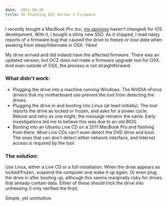 ```yaml
---
date:  2011-04-26
title: On Flashing OCZ Vertex 2 Firmware 
---
```

I recently bought a MacBook Pro (no, [my opinions](../there-and-back-again-the-return-to-linux/) 
haven't changed) for iOS development. With it, I bought a shiny new
SSD. As it shipped, I read nasty reports of a firmware bug that caused
the drive to freeze *or lose data* when awaking from sleep/hibernate
in OSX. Yikes!

My drive arrived and did indeed have the affected firmware. There was
an updated version, but OCZ does not make a firmware upgrade tool for
OSX. And even outside of OSX, the process is not straightforward.

### What didn't work:

 * Plugging the drive into a machine running Windows. The NVIDIA
   nForce drivers that my motherboard use prevent the tool from
   detecting the drives.
 * Plugging the drive in and booting into Linux (at least
   initially). The tool reports the drive as locked or frozen, and
   asks for a power cycle. Reboot and retry as one might, the message
   remains the same. Early investigations led me to believe this was
   due to an old BIOS.
 * Booting into an Ubuntu Live CD on a 2011 MacBook Pro and flashing
   from there. Most Live CDs can't even detect the DVD drive and
   boot. The ones that can don't detect either network interface, and
   Internet access is required by the tool.

### The solution:

Use Linux, either a Live CD or a full installation. When the drive
appears as locked/frozen, suspend the computer and wake it up
again. Or even plug the drive in after booting up, although this seems
marginally risky for drives that already contain data. Either of these
should trick the drive into unfreezing (I only verified the first).

Simple, yet unintuitive.

